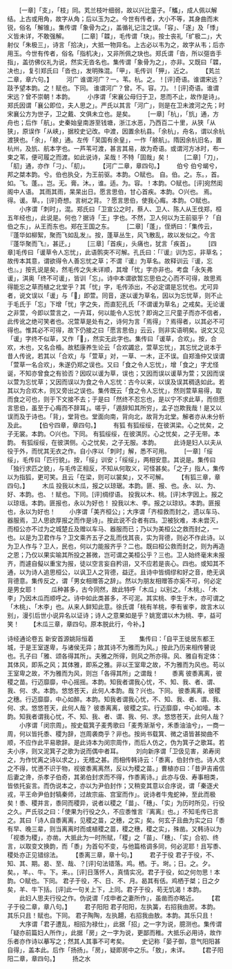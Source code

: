 <!-- { "loadSidebar": true } -->
　　[一章]「支」，「枝」同。芄兰枝叶细弱，故以兴比童子。「觿」，成人佩以解结。上古或用角，故字从角；后以玉为之。今世有传者，大小不等，其身曲而末锐，俗名「解锥」。集传谓「象骨为之」，盖循礼记注之误。「容」、「遂」及「悸」义皆未详，不敢强解。
　　[二章]「韘」，毛传谓「玦」。按士丧礼「纩极二」，大射仪「朱极三」，诗言「拾决」，大抵一物异名。上古必以韦为之，故字从韦；后亦用玉。今世有传者，俗名「指机决」，又非所佩之玦也。郑氏谓「沓，所以彄沓手指」，盖彷佛仪礼为说，然实无沓名也。集传谓「象骨为之」，亦非。又既曰「韘，决也」，复引郑氏曰「沓也」，发明殊混。「甲」，毛传训「狎」，近之。
　　【芄兰二章，章六句。】
　　河广
谁谓河广？一。苇。杭。之。！[评]奇语。谁谓宋远？跂予望本韵。之！赋也。下同。
谁谓河广？曾。不。容。刀。！[评]奇语。谁谓宋远？曾不崇朝！本韵。
　　小序谓「宋襄公母归于卫，思而不止，故作是诗」。郑氏因谓「襄公即位，夫人思之」。严氏以其言「河广」，则是在卫未渡河之先；时宋襄公方为世子，卫之戴、文俱未立也。是矣。
　　[一章]「杭」，「斻」通，方舟也；后作「航」。史秦始皇南游至钱塘，浙江水恶，乃西百二十里，从狭「从狭」，原误作「从峡」，据校史记改。中渡，因置余杭县。「余杭」，舟名，谓以余杭渡狭也。「余」，「艅」通。左传「吴国有余皇」，一作「艅航」。隋因余杭旧名，置杭州，及斻、航本字也。一芦苇可渡，甚言其易，故为奇语。或谓河方冰时，布一束之苇，便可履之而渡。如此说诗，呆哉！不特「固哉」矣！
　　[二章]「刀」，「舠」通，亦作「刁」、「舠」。
　　【河广二章，章四句。】
　　伯兮
伯兮朅兮，邦之桀本韵。兮。伯也执殳，为王前驱。本韵。○赋也。
自。伯。之。东。，首。如。飞。蓬。。岂。无。膏。沐。，谁。适。为。容。！本韵。○赋也。[评]宛然闺阁中人语。
其雨其雨，杲杲出日。愿言思伯，甘心首疾。本韵。○兴也。
焉。得。谖。草。，[评]奇想。言树之背。？愿言思伯，使我心痗。本韵。○赋也。
　　小序谓「刺时」，混。郑氏曰「卫宣公之时，蔡人、卫人、陈人从王伐郑，桓五年经也」，此说是。何也？据诗「王」字也。不然，卫人何以为王前驱乎？「自伯之东」，从王而东也。郑在王国之东。
　　[二章]「蓬」，侄炳曰：「集传云，『蓬华如柳絮，聚而飞如乱发』。按，蓬草丛生，风飞散乱，故以发似之。今言『蓬华聚而飞』，甚迂。」
　　[三章]「首疾」，头痛也，犹言「疾首」。
　　[四章]毛传曰「谖草令人忘忧」，此语鹘突不可解。孔氏曰：「『谖』训为忘，非草名；故传本其意，谓欲得令人善忘忧之草；不谓『谖』为草名。故释训云『谖，忘也』。」按孔说是矣，然毛传之失未详顺，其增「忧」字亦非也。考盘「永矢弗谖」，淇奥「终不可谖」，皆训「忘」。诗中本谓欲暂忘思伯之心而不可得，故思焉得能忘之草而植之北堂乎？其「忧」字，毛传添出，不必定谓是忘忧也。尤可异者，说文误以「谖」与「」即萱。同音，遂以谖为草名，因以为忘忧草，则不止于毛氏于「忘」下增「忧」字之失，而直犯孔氏「不谓谖为草名」之戒矣。无论谖之非萱，今即以萱言之，一卉耳，何以能令人忘忧？即询之三尺童子而亦不信者，此传讹之绝可笑者也。况萱草是处有之，诗何为言「焉得」？焉得者，以其必不可得也。惟其必不可得，故下仍接之曰「愿言思伯」云云，则非实语明矣。说文又见「谖」字终不似草，又作「」，然实无此字也。集传曰「谖草，合欢」。按，合欢，木也，又名合棔。故嵇康养生论云「合欢蠲忿，萱草忘忧」，其忘忧之说本于昔人传讹，若其以「合欢」与「萱草」对，一草、一木，正不误。自郑渔仲又误谓「萱草一名合欢」，朱遂仍郑之误也。又曰「食之令人忘忧」，增「食之」字尤怪诞，不知亦曾食之有验否？因叹以谖为草，误也；又因而误以谖草为萱；又因而误以萱为忘忧草；又因而误以为食之令人忘忧：古今以来，以误及误其稠迭如此。若其以为合欢木，则又旁出之误也。集传既云「食之令人忘忧」，然则萱草易得，取而食之可也，则于下文接不去；于是曰「然终不忍忘也，是以宁不求此草，而但愿言思伯，虽至于心痗而不辞耳」。嗟乎，「遁辞知其所穷」，孟子岂欺我哉！是又以误而及于诗也。「背」，堂背也。堂面向南，背向北，故背为北堂。解者亦从未分析及此。
　　【伯兮四章，章四句。】
　　有狐
有狐绥绥，在彼淇梁。心之忧矣，之子无裳。本韵。○兴也。下同。
有狐绥绥，在彼淇厉。心之忧矣，之子无带。本韵。
有狐绥绥，在彼淇侧。心之忧矣，之子无服。本韵。
　　此诗是妇人以夫从役于外，而忧其无衣之作。自小序以「刺时」解，悉不可用。
　　[一章]「绥绥」，毛传曰「匹行貌」。按，「绥」训安；「绥绥」，两相安意。其说是。集传曰「独行求匹之貌」，与毛传正相反，不知从何取义，可怪甚矣。「之子」指人，集传以为指狐，更可笑。且云「在梁，则可以裳矣」，又不可解。
　　【有狐三章，章四句。】
　　木瓜
投我以木瓜，报之以琼琚。本韵。匪、报、也。永、以、为、好、本韵。也、！赋也。下同。[评]绸缪语。
投我以木、桃。[评]木字因上。报之以琼瑶。本韵。匪报也，永以为好也！
投我以木、李。报之以琼玖。本韵。匪报也，永以为好也！
　　小序谓「美齐桓公」；大序谓「齐桓救而封之，遗以车马、器服焉，卫人思欲厚报之而作是诗」。按此说不合者有四。卫被狄难，本未尝灭，而桓公亦不过为之城楚丘及赠以车马、器服而已；乃以为美桓公之救而封之，一也。以是为卫君作与？卫文乘齐五子之乱而伐其丧，实为背德，则必不作此诗。以为卫人作与？卫人，民也，何以力能报齐乎？二也。既曰桓公救而封之，则为再造之恩；乃仅以果实喻其所投之甚微，岂可谓之美桓公乎？三也。卫人始终毫末未报齐，而遽自儗以重宝为报，徒以空言妄自矜诩，又不应若是丧心。四也。或知其不通，以为诗人追思桓公，以讽卫人之背德，益迂。且诗中皆绸缪和好之音，绝无讽背德意。集传反之，谓「男女相赠答之辞」。然以为朋友相赠答亦奚不可，何必定是男女耶！
　　瓜种甚多，古今同然，故此特呼「木瓜」以别之。「木桃」、「木李」乃因木瓜而顺呼之。诗中如此类甚多，不可泥。其实桃、李生于木，亦可谓之「木桃」、「木李」也。从来人鲜知此意。徐氏谓「桃有羊桃，李有雀李，故言木以别」，漫引后世小说异名以证诗；诗人之意果如是乎？姚宽谓以木为桃、李，益可笑！
　　【木瓜三章，章四句。原本脱此行，今补。】

诗经通论卷五
新安首源姚际恒着
　　　　王
　　集传曰：「自平王徙居东都王城，于是王室遂卑，与诸侯无异；故其诗不为雅而为风。」按此乃历来相传瞽说也。孔子曰「雅、颂各得其所」。夫雅之所得，则风之所亦得。风、雅自有定体：其体风，即系之风；其体雅，即系之雅。非以王室卑之故，不为雅而为风也。苟以王室卑之故，不为雅而为风，则岂「各得其所」之谓哉！
　　黍离
彼黍离离，彼稷之苗。行迈靡靡，中心摇摇。本韵。知我者谓我心忧，不、知、我、者、谓、我、何、求。本韵。悠悠苍天，此何人本韵。哉？兴也。下同。
彼黍离离，彼稷之穗。行迈靡靡，中心如醉。本韵。知我者谓我心忧，不、知、我、者、谓、我、何、求。悠悠苍天，此何人哉？
彼黍离离，彼稷之实。行迈靡靡，中心如噎。本韵。知我者谓我心忧，不、知、我、者、谓、我、何、求。悠悠苍天，此何人哉？
　　小序谓「闵宗周」。按史载箕子麦秀歌曰「麦秀渐渐兮，禾黍油油兮」，一商一周，何以皆托黍、稷为辞，岂周袭商乎？非也。按尚书载箕、微之语皆甚拗曲不顺，不应作此平易歌辞。是此诗本为闵宗周作，而后人仿之，伪为箕子之歌耳。若夫小序，则又泥箕子之歌为说而偶中者耳。
　　刘向新序谓「卫伋见害，弟寿闵之，为作忧离之诗以求之」，无稽之甚。而相传韩诗云：「黍离，伯封作也。诗人求之不得，忧懑不识于物，视彼黍离离然，反以为稷之苗。」曹植亦曰：「昔尹吉甫信后妻之谗，杀孝子伯奇，其弟伯封求而不得，作黍离诗。」此亦与伋、寿事相类，皆依托妄言。而伪说本之，亦以为尹伯封作；又稍变其意以合序说，谓「秦逐犬戎，平王命尹伯封犒秦师，过故宗庙、宫室而作」。说诗者牛鬼蛇神，至此而极矣！黍、稷并言，黍同而稷异，说者以稷之「苗」、「穗」、「实」为历时所见，行役之久。严氏驳之曰：「使果为行役之久，不应黍惟言『离离』也。」不知毛传已言之。其曰「诗人自黍离离，见稷之苗，之穗，之实」矣。何玄子且曲为实之曰「黍有早、晚三辈，则当离离时而或植稷之苗，稷之穗，稷之实」，殊凿。又韩诗以为「视黍为稷」，亦凿。大抵此为一时所赋，「稷」之「苗」、「穗」、「实」合初、终言，以取变文换韵，而「黍」为首句不变，与他篇格调多同，何必泥耶！且写黍、稷处亦正见错综法。
　　【黍离三章，章十句。】
　　君子于役
君子于役，不、知、其、期。曷、至、哉、？[评]句法错落。鸡。栖。于。埘。；日。之。夕。矣。，羊。、牛。下。来。。[评]日落怀人，真情实况。君子于役，如之何勿思！本韵。○赋也。下同。
君子于役，不、日、不、月。曷其有佸。鸡栖于桀；日之夕矣，羊、牛下括。[评]此一句关上下，上同。君子于役，苟无饥渴！本韵。
　　此妇人思夫行役之作。伪说谓「戍申者之妻所作」，虽凿而亦略近。
　　【君子于役二章，章八句。】
　　君子阳阳
君子阳阳，左执簧，右招我由房。本韵。其乐只且！赋也。下同。
君子陶陶，左执翿，右招我由敖。本韵。其乐只且！
　　大序谓「君子遭乱，相招为禄仕」，此据「招」之一字为说，臆测也。集传谓「疑亦前篇妇人所作」，此据「房」之一字为说，更鄙而稚。大抵乐必用诗，故作乐者亦作诗以摹写之；然其人其事不可考矣。
　　史记称「晏子御，意气阳阳甚自得」，盖本此。后作「扬扬」。「房」，疑即房中之乐。「敖」，未详。
　　【君子阳阳二章，章四句。】
　　扬之水
